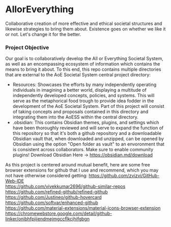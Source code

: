 # AllorEverything

Collaborative creation of more effective and ethical societal structures and likewise strategies to bring them about. Existence goes on whether we like it or not. Let's change it for the better.


### Project Objective
Our goal is to collaboratively develop the All or Everything Societal System, as well as an encompassing ecosystem of information which contains the means to bring it about. To this end, this repo contains multiple directories that are external to the AoE Societal System central project directory:
- Resources: Showcases the efforts by many independently operating individuals in imagining a better world, displaying a multitude of independently developed concepts, policies, and systems. This will serve as the metaphorical food trough to provide idea fodder in the development of the AoE Societal System. Part of this project will consist of taking concepts and proposals contained in this directory and integrating them into the AoESS within the central directory.
- .obsidian: This contains Obsidian themes, plugins, and settings which have been thoroughly reviewed and will serve to expand the function of this repository so that it's both a github repository and a downloadable Obsidian vault that, when downloaded and unzipped, can be opened by Obsidian using the option "Open folder as vault" to an envoronment that is consistent across collaborators. Make sure to enable community plugins! Download Obsidian Here -> https://obsidian.md/download



As this project is centered around mutual benefit, here are some free browser extensions for github that I use and recommend, which you may not have otherwise considered getting:
https://github.com/zvizvi/GitHub-Web-IDE
<br>
https://github.com/vivekkumar2696/github-similar-repos
<br>
https://github.com/refined-github/refined-github
<br>
https://github.com/Justineo/github-hovercard
<br>
https://github.com/softvar/enhanced-github
<br>
https://github.com/material-extensions/material-icons-browser-extension
<br>
https://chromewebstore.google.com/detail/github-linker/onibhfpjiiendmejmgccflkcjhifgbgn
